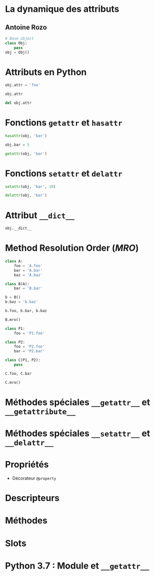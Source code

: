 # La dynamique des attributs
## Antoine Rozo

```python skip
# Base object
class Obj:
    pass
obj = Obj()
```

# Attributs en Python

```python
obj.attr = 'foo'
```

```python
obj.attr
```

```python
del obj.attr
```

# Fonctions `getattr` et `hasattr`

```python
hasattr(obj, 'bar')
```

```python
obj.bar = 5
```

```python
getattr(obj, 'bar')
```

# Fonctions `setattr` et `delattr`

```python
setattr(obj, 'bar', 10)
```

```python
delattr(obj, 'bar')
```

# Attribut `__dict__`

```python
obj.__dict__
```

# Method Resolution Order (*MRO*)

```python
class A:
    foo = 'A.foo'
    bar = 'A.bar'
    baz = 'A.baz'

class B(A):
    bar = 'B.bar'

b = B()
b.baz = 'b.baz'

b.foo, b.bar, b.baz
```

```python
B.mro()
```

```python
class P1:
    foo = 'P1.foo'

class P2:
    foo = 'P2.foo'
    bar = 'P2.bar'

class C(P1, P2):
    pass

C.foo, C.bar
```

```python
C.mro()
```

# Méthodes spéciales `__getattr__` et `__getattribute__`

# Méthodes spéciales `__setattr__` et `__delattr__`

# Propriétés

* Décorateur `@property`

# Descripteurs

# Méthodes

# Slots

# Python 3.7 : Module et `__getattr__`
